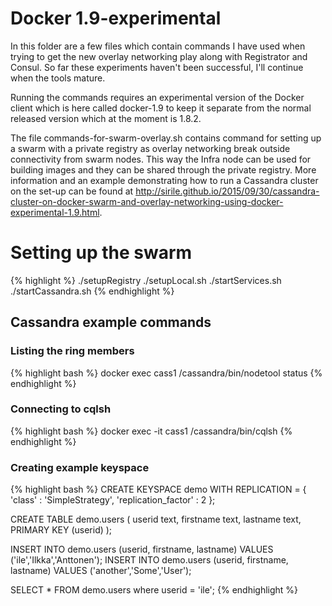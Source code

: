 # Docker 1.9-experimental

In this folder are a few files which contain commands I have used when trying to get the new overlay networking play along with Registrator and Consul. So far these experiments haven't been successful, I'll continue when the tools mature.

Running the commands requires an experimental version of the Docker client which is here called docker-1.9 to keep it separate from the normal released version which at the moment is 1.8.2.

The file commands-for-swarm-overlay.sh contains command for setting up a swarm with a private registry as overlay networking break outside connectivity from swarm nodes. This way the Infra node can be used for building images and they can be shared through the private registry. More information and an example demonstrating how to run a Cassandra cluster on the set-up can be found at http://sirile.github.io/2015/09/30/cassandra-cluster-on-docker-swarm-and-overlay-networking-using-docker-experimental-1.9.html.

# Setting up the swarm

{% highlight %}
./setupRegistry
./setupLocal.sh
./startServices.sh
./startCassandra.sh
{% endhighlight %}

## Cassandra example commands

### Listing the ring members

{% highlight bash %}
docker exec cass1 /cassandra/bin/nodetool status
{% endhighlight %}

### Connecting to cqlsh

{% highlight bash %}
docker exec -it cass1 /cassandra/bin/cqlsh
{% endhighlight %}

### Creating example keyspace

{% highlight bash %}
CREATE KEYSPACE demo WITH REPLICATION = { 'class' : 'SimpleStrategy', 'replication_factor' : 2 };

CREATE TABLE demo.users (
    userid text,
    firstname text,
    lastname text,
    PRIMARY KEY (userid)
);

INSERT INTO demo.users (userid, firstname, lastname) VALUES ('ile','Ilkka','Anttonen');
INSERT INTO demo.users (userid, firstname, lastname) VALUES ('another','Some','User');

SELECT * FROM demo.users where userid = 'ile';
{% endhighlight %}
